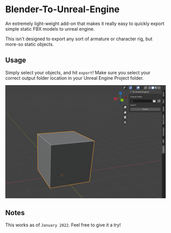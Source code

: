 # Blender-To-Unreal-Engine

An extremely light-weight add-on that makes it really easy to quickly export simple static FBX models to unreal engine.

This isn't designed to export any sort of armature or character rig, but more-so static objects.

## Usage

Simply select your objects, and hit `export`! Make sure you select your correct output folder location in your Unreal Engine Project folder.

![An example image.](./example.png)

## Notes

This works as of `January 2022`. Feel free to give it a try!
